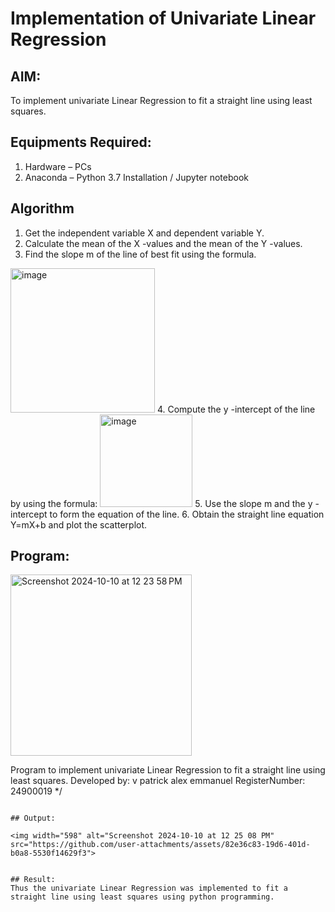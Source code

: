 # Implementation of Univariate Linear Regression
## AIM:
To implement univariate Linear Regression to fit a straight line using least squares.

## Equipments Required:
1. Hardware – PCs
2. Anaconda – Python 3.7 Installation / Jupyter notebook

## Algorithm
1. Get the independent variable X and dependent variable Y.
2. Calculate the mean of the X -values and the mean of the Y -values.
3. Find the slope m of the line of best fit using the formula. 
<img width="231" alt="image" src="https://user-images.githubusercontent.com/93026020/192078527-b3b5ee3e-992f-46c4-865b-3b7ce4ac54ad.png">
4. Compute the y -intercept of the line by using the formula:
<img width="148" alt="image" src="https://user-images.githubusercontent.com/93026020/192078545-79d70b90-7e9d-4b85-9f8b-9d7548a4c5a4.png">
5. Use the slope m and the y -intercept to form the equation of the line.
6. Obtain the straight line equation Y=mX+b and plot the scatterplot.

## Program:
<img width="290" alt="Screenshot 2024-10-10 at 12 23 58 PM" src="https://github.com/user-attachments/assets/d92fe823-33a4-4be2-83ab-a3240f2d07fa">

Program to implement univariate Linear Regression to fit a straight line using least squares.
Developed by: v patrick alex emmanuel 
RegisterNumber: 24900019 
*/
```

## Output:

<img width="598" alt="Screenshot 2024-10-10 at 12 25 08 PM" src="https://github.com/user-attachments/assets/82e36c83-19d6-401d-b0a8-5530f14629f3">


## Result:
Thus the univariate Linear Regression was implemented to fit a straight line using least squares using python programming.
